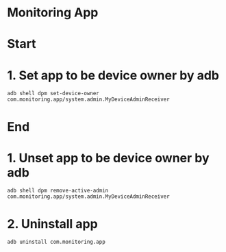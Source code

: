 # Monitoring App

# Start
# 1. Set app to be device owner by adb
```shell
adb shell dpm set-device-owner com.monitoring.app/system.admin.MyDeviceAdminReceiver
```

# End
# 1. Unset app to be device owner by adb
```shell
adb shell dpm remove-active-admin com.monitoring.app/system.admin.MyDeviceAdminReceiver
```

# 2. Uninstall app
```shell
adb uninstall com.monitoring.app
```
